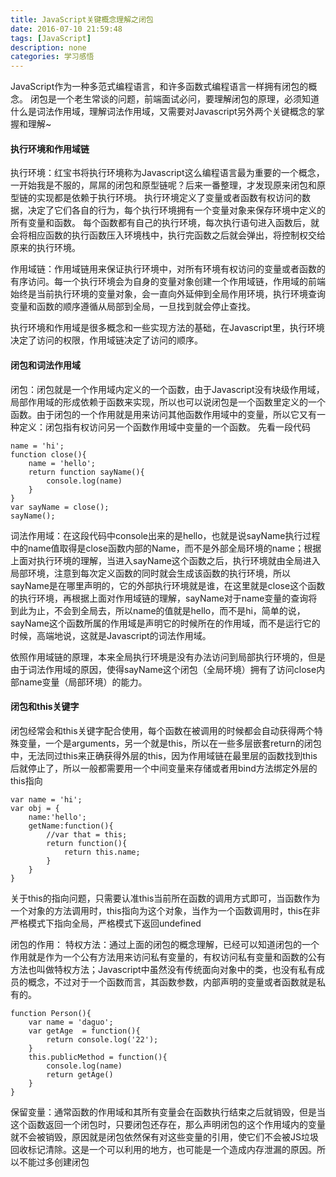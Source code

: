 ```yaml
---
title: JavaScript关键概念理解之闭包
date: 2016-07-10 21:59:48
tags: [JavaScript]
description: none
categories: 学习感悟
---
```


JavaScript作为一种多范式编程语言，和许多函数式编程语言一样拥有闭包的概念。
闭包是一个老生常谈的问题，前端面试必问，要理解闭包的原理，必须知道什么是词法作用域，理解词法作用域，又需要对Javascript另外两个关键概念的掌握和理解~

<!--more-->
#### 执行环境和作用域链
执行环境：红宝书将执行环境称为Javascript这么编程语言最为重要的一个概念，一开始我是不服的，屌屌的闭包和原型链呢？后来一番整理，才发现原来闭包和原型链的实现都是依赖于执行环境。
执行环境定义了变量或者函数有权访问的数据，决定了它们各自的行为，每个执行环境拥有一个变量对象来保存环境中定义的所有变量和函数。
每个函数都有自己的执行环境，每次执行语句进入函数后，就会将相应函数的执行函数压入环境栈中，执行完函数之后就会弹出，将控制权交给原来的执行环境。

作用域链：作用域链用来保证执行环境中，对所有环境有权访问的变量或者函数的有序访问。每一个执行环境会为自身的变量对象创建一个作用域链，作用域的前端始终是当前执行环境的变量对象，会一直向外延伸到全局作用环境，执行环境查询变量和函数的顺序遵循从局部到全局，一旦找到就会停止查找。

执行环境和作用域是很多概念和一些实现方法的基础，在Javascript里，执行环境决定了访问的权限，作用域链决定了访问的顺序。

#### 闭包和词法作用域
闭包：闭包就是一个作用域内定义的一个函数，由于Javascript没有块级作用域，局部作用域的形成依赖于函数来实现，所以也可以说闭包是一个函数里定义的一个函数。由于闭包的一个作用就是用来访问其他函数作用域中的变量，所以它又有一种定义：闭包指有权访问另一个函数作用域中变量的一个函数。
先看一段代码
```
name = 'hi';
function close(){
    name = 'hello';
    return function sayName(){
        console.log(name)
    }
}
var sayName = close();
sayName();
```
词法作用域：在这段代码中console出来的是hello，也就是说sayName执行过程中的name值取得是close函数内部的Name，而不是外部全局环境的name；根据上面对执行环境的理解，当进入sayName这个函数之后，执行环境就由全局进入局部环境，注意到每次定义函数的同时就会生成该函数的执行环境，所以sayName是在哪里声明的，它的外部执行环境就是谁，在这里就是close这个函数的执行环境，再根据上面对作用域链的理解，sayName对于name变量的查询将到此为止，不会到全局去，所以name的值就是hello，而不是hi，简单的说，sayName这个函数所属的作用域是声明它的时候所在的作用域，而不是运行它的时候，高端地说，这就是Javascript的词法作用域。

依照作用域链的原理，本来全局执行环境是没有办法访问到局部执行环境的，但是由于词法作用域的原因，使得sayName这个闭包（全局环境）拥有了访问close内部name变量（局部环境）的能力。

#### 闭包和this关键字
闭包经常会和this关键字配合使用，每个函数在被调用的时候都会自动获得两个特殊变量，一个是arguments，另一个就是this，所以在一些多层嵌套return的闭包中，无法同过this来正确获得外层的this，因为作用域链在最里层的函数找到this后就停止了，所以一般都需要用一个中间变量来存储或者用bind方法绑定外层的this指向
```
var name = 'hi';
var obj = {
    name:'hello';
    getName:function(){
        //var that = this;
        return function(){
            return this.name;
        }
    }
}
```
关于this的指向问题，只需要认准this当前所在函数的调用方式即可，当函数作为一个对象的方法调用时，this指向为这个对象，当作为一个函数调用时，this在非严格模式下指向全局，严格模式下返回undefined

闭包的作用：
特权方法：通过上面的闭包的概念理解，已经可以知道闭包的一个作用就是作为一个公有方法用来访问私有变量的，有权访问私有变量和函数的公有方法也叫做特权方法；Javascript中虽然没有传统面向对象中的类，也没有私有成员的概念，不过对于一个函数而言，其函数参数，内部声明的变量或者函数就是私有的。
```
function Person(){
    var name = 'daguo';
    var getAge  = function(){
        return console.log('22');
    }
    this.publicMethod = function(){
        console.log(name)
        return getAge()
    }
}
```
保留变量：通常函数的作用域和其所有变量会在函数执行结束之后就销毁，但是当这个函数返回一个闭包时，只要闭包还存在，那么声明闭包的这个作用域内的变量就不会被销毁，原因就是闭包依然保有对这些变量的引用，使它们不会被JS垃圾回收标记清除。这是一个可以利用的地方，也可能是一个造成内存泄漏的原因。所以不能过多创建闭包









